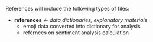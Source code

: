 References will include the following types of files:

- **references** *<- data dictionaries, explanatory materials*
  - emoji data converted into dictionary for analysis
  - refernces on sentiment analysis calculation
